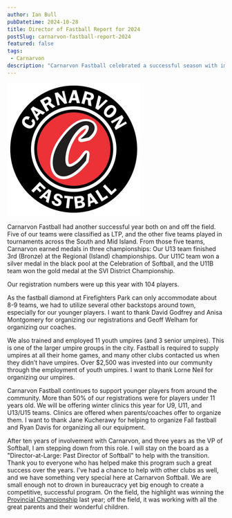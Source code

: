 ```yaml
---
author: Ian Bull
pubDatetime: 2024-10-28
title: Director of Fastball Report for 2024
postSlug: carnarvon-fastball-report-2024
featured: false
tags:
 - Carnarvon
description: "Carnarvon Fastball celebrated a successful season with impressive tournament performances, increased player registrations, and strong community involvement, as I reflect on my rewarding tenure and transition from the VP of Softball role."
---
```


![Carnarvon Logo](./carnarvonfastball2.jpeg)

Carnarvon Fastball had another successful year both on and off the field. Five of our teams were classified as LTP, and the other five teams played in tournaments across the South and Mid Island. From those five teams, Carnarvon earned medals in three championships: Our U13 team finished 3rd (Bronze) at the Regional (Island) championships. Our U11C team won a silver medal in the black pool at the Celebration of Softball, and the U11B team won the gold medal at the SVI District Championship.

Our registration numbers were up this year with 104 players.

As the fastball diamond at Firefighters Park can only accommodate about 8-9 teams, we had to utilize several other backstops around town, especially for our younger players. I want to thank David Godfrey and Anisa Montgomery for organizing our registrations and Geoff Welham for organizing our coaches.

We also trained and employed 11 youth umpires (and 3 senior umpires). This is one of the larger umpire groups in the city. Fastball is required to supply umpires at all their home games, and many other clubs contacted us when they didn’t have umpires. Over $2,500 was invested into our community through the employment of youth umpires. I want to thank Lorne Neil for organizing our umpires.

Carnarvon Fastball continues to support younger players from around the community. More than 50% of our registrations were for players under 11 years old. We will be offering winter clinics this year for U9, U11, and U13/U15 teams. Clinics are offered when parents/coaches offer to organize them. I want to thank Jane Kucherawy for helping to organize Fall fastball and Ryan Davis for organizing all our equipment.

After ten years of involvement with Carnarvon, and three years as the VP of Softball, I am stepping down from this role. I will stay on the board as a "Director-at-Large: Past Director of Softball" to help with the transition. Thank you to everyone who has helped make this program such a great success over the years. I've had a chance to help with other clubs as well, and we have something very special here at Carnarvon Softball. We are small enough not to drown in bureaucracy yet big enough to create a competitive, successful program. On the field, the highlight was winning the [Provincial Championship](/blog/2023/carnarvon-champions/carnarvon-champions) last year; off the field, it was working with all the great parents and their wonderful children.
